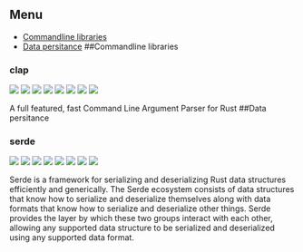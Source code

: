 ## Menu
- [Commandline libraries](commandline-libraries)
- [Data persitance](data-persitance)
##Commandline libraries
### clap
 [<img src="https://img.shields.io/badge/URL-homepage-navy.svg?style=for-the-badge">](https://clap.rs) [<img src="https://img.shields.io/badge/URL-Crates.IO-navy.svg?style=for-the-badge">](https://crates.io/crates/clap) [<img src="https://img.shields.io/badge/URL-GitHub-navy.svg?style=for-the-badge">](https://github.com/clap-rs/clap) <img src="https://img.shields.io/github/last-commit/clap-rs/clap.svg?style=for-the-badge"> <img src="https://img.shields.io/github/tag/clap-rs/clap.svg?style=for-the-badge"> <img src="https://img.shields.io/crates/d/clap.svg?style=for-the-badge"> <img src="https://img.shields.io/crates/dv/clap.svg?style=for-the-badge"> <img src="https://img.shields.io/crates/l/clap.svg?style=for-the-badge">

A full featured, fast Command Line Argument Parser for Rust
##Data persitance
### serde
 [<img src="https://img.shields.io/badge/URL-homepage-navy.svg?style=for-the-badge">](https://serde.rs/) [<img src="https://img.shields.io/badge/URL-Crates.IO-navy.svg?style=for-the-badge">](https://crates.io/crates/serde) [<img src="https://img.shields.io/badge/URL-GitHub-navy.svg?style=for-the-badge">](https://github.com/serde-rs/serde) <img src="https://img.shields.io/github/last-commit/serde-rs/serde.svg?style=for-the-badge"> <img src="https://img.shields.io/github/tag/serde-rs/serde.svg?style=for-the-badge"> <img src="https://img.shields.io/crates/d/serde.svg?style=for-the-badge"> <img src="https://img.shields.io/crates/dv/serde.svg?style=for-the-badge"> <img src="https://img.shields.io/crates/l/serde.svg?style=for-the-badge">

Serde is a framework for serializing and deserializing Rust data structures efficiently and generically.
The Serde ecosystem consists of data structures that know how to serialize and deserialize themselves along with data formats that know how to serialize and deserialize other things. Serde provides the layer by which these two groups interact with each other, allowing any supported data structure to be serialized and deserialized using any supported data format.

